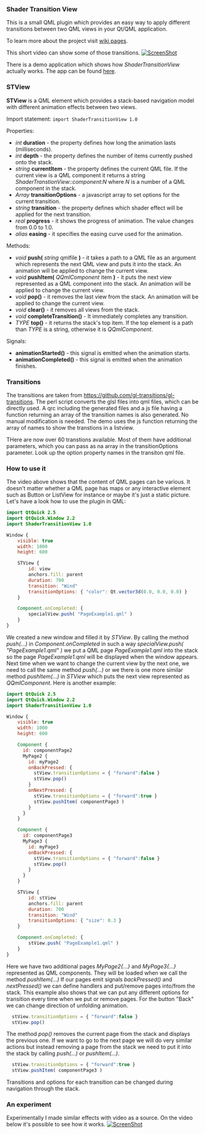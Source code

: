 ### Shader Transition View

This is a small QML plugin which provides an easy way to apply different transitions between two QML views in your Qt/QML application.

To learn more about the project visit [wiki pages](https://github.com/gunrot/ShaderTransitionView/wiki).

 This short video can show some of those transitions.
[![ScreenShot](https://img-fotki.yandex.ru/get/68556/603575.21/0_d2fd4_2407de61_orig)](
https://youtu.be/rS-fmlKRQ3s)

 There is a demo application which shows how *ShaderTransitionView* actually works. The app can be found [here](https://github.com/gunrot/ShaderTransitionViewDemo).


### STView

**STView** is a QML element which provides a stack-based navigation model with different animation effects between two views.

Import statement: ```import ShaderTransitionView 1.0```

Properties:

* *int* **duration** - the property defines how long the animation lasts (milliseconds).
* *int* **depth** - the property defines the number of items currently pushed onto the stack.
* *string* **currentItem** - the property defines the current QML file. If the current view is a QML component it returns a string *ShaderTranstionView::component:N* where *N* is a number of a QML component in the stack.
* *Array* **transitionOptions** - a javascript array to set options for the current transition.
* *string* **transition** - the property defines which shader effect will be applied for the next transition.
* *real* **progress** - it shows the progress of animation. The value changes from 0.0 to 1.0.
* *alias* **easing** - it specifies the easing curve used for the animation.

Methods:

* *void* **push(** *string* qmlfile **)** - it takes a path to a QML file as an argument which represents the next QML view and puts it into the stack. An animation will be applied to change the current view.
* *void* **pushItem(** *QQmlComponent* item **)** - it puts the next view represented as a QML component into the stack. An animation will be applied to change the current view.
* *void* **pop()** - it removes the last view from the stack. An animation will be applied to change the current view.
* *void* **clear()** - it removes all views from the stack.
* *void* **completeTransition()** - It immediately completes any transition.
* *TYPE* **top()** - it returns the stack's top item. If the top element is a path than *TYPE* is a string, otherwise it is *QQmlComponent*.

Signals:
* **animationStarted()** - this signal is emitted when the animation starts.
* **animationCompleted()** - this signal is emitted when the animation finishes.


### Transitions

The transitions are taken from https://github.com/gl-transitions/gl-transitions. The perl script converts the glsl files into qml files, which can be directly used. A qrc including the generated files and a js file having a function returning an array of the transition names is also generated. No manual modification is needed. The demo uses the js function returning the array of names to show the transtions in a listview.

THere are now over 60 transtions available. Most of them have additional parameters, which  you can pass as na array in the  transitionOptions parameter. Look up the option property names in the transiton qml file.

### How to use it

The video above shows that the content of QML pages can be various. It doesn't matter whether a QML page has maps or any interactive element such as Button or ListView for instance or maybe it's just a static picture.
Let's have a look how to use the plugin in QML:

```QML
import QtQuick 2.5
import QtQuick.Window 2.2
import ShaderTransitionView 1.0

Window {
    visible: true
    width: 1000
    height: 600

    STView {
        id: view
        anchors.fill: parent
        duration: 700
        transition: "Wind"
        transitionOptions: { "color": Qt.vector3d(0.0, 0.0, 0.0) }
    }

    Component.onCompleted: {
        specialView.push( "PageExample1.qml" )
    }
}
```
We created a new window and filled it by *STView*. By calling the method *push(...)* in *Component.onCompleted* in such a way *specialView.push( "PageExample1.qml" )* we put a QML page *PageExample1.qml* into the stack so the page *PageExample1.qml* will be displayed when the window appears. Next time when we want to change the current view by the next one, we need to call the same method *push(...)* or we there is one more similar method *pushItem(...)* in *STView* which puts the next view represented as *QQmlComponent*.
Here is another example:

```QML
import QtQuick 2.5
import QtQuick.Window 2.2
import ShaderTransitionView 1.0

Window {
    visible: true
    width: 1000
    height: 600

    Component {
      id: componentPage2
      MyPage2 {
        id: myPage2
        onBackPressed: {
          stView.transitionOptions = { "forward":false }
          stView.pop()
        }
        onNextPressed: {
          stView.transitionOptions = { "forward":true }
          stView.pushItem( componentPage3 )
        }
      }
    }

    Component {
      id: componentPage3
      MyPage3 {
        id: myPage3
        onBackPressed: {
          stView.transitionOptions = { "forward":false }
          stView.pop()
        }
      }
    }

    STView {
        id: stView
        anchors.fill: parent
        duration: 700
        transition: "Wind"
        transitionOptions: { "size": 0.3 }
    }

    Component.onCompleted: {
        stView.push( "PageExample1.qml" )
    }
}
```
Here we have two additional pages *MyPage2{...}* and *MyPage3{...}* represented as QML components. They will be loaded when we call the method *pushItem(...)* If our pages emit signals *backPressed()* and *nextPressed()* we can define handlers and put/remove pages into/from the stack. This example also shows that we can put any different options for transition every time when we put or remove pages.
 For the button "Back" we can change direction of unfolding animation.
```QML
  stView.transitionOptions = { "forward":false }
  stView.pop()
```
The method *pop()* removes the current page from the stack and displays the previous one. If we want to go to the next page we will do very similar actions but instead removing a page from the stack we need to put it into the stack by calling *push(...)* or *pushItem(...)*.
```QML
  stView.transitionOptions = { "forward":true }
  stView.pushItem( componentPage3 )
```
Transitions and options for each transition can be changed during navigation through the stack.


### An experiment

Experimentally I made similar effects with video as a source. On the video below it's possible to see how it works.
[![ScreenShot](https://img-fotki.yandex.ru/get/68556/603575.21/0_d2fd4_2407de61_orig)](https://youtu.be/Sk99oeZu62g)
